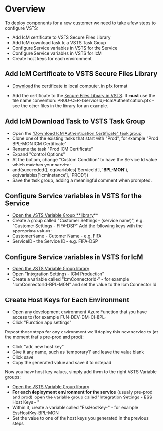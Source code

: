 # Overview
To deploy components for a new customer we need to take a few steps to configure VSTS:

- Add IcM certificate to VSTS Secure Files Library
- Add IcM download task to a VSTS Task Group
- Configure Service variables in VSTS for the Service
- Configure Service variables in VSTS for IcM
- Create host keys for each environment

## Add IcM Certificate to VSTS Secure Files Library

- [Download](https://ssladminhre/) the certificate to local computer, in pfx format

- Add the certificate to the [Secure Files Library in VSTS](https://easplatform.visualstudio.com/Monitoring/_library?itemType=SecureFiles). It **must** use the file name convention: PROD-CER-(ServiceId)-IcmAuthentication.pfx - see the other files in the library for an example.

## Add IcM Download Task to VSTS Task Group
- Open the ["Download IcM Authentication Certificate" task group](https://easplatform.visualstudio.com/Monitoring/_taskgroup/aea4552a-5bda-443d-bddd-ab867953329d)
- Clone one of the existing tasks that start with "Prod", for example "Prod BPL-MON ICM Certificate"
- Rename the task "Prod <your service name> ICM Certificate"
- Expand "Control Options"
- At the bottom, change "Custom Condition" to have the Service Id value which matches your service:
- and(succeeded(), eq(variables['ServiceId'], '**BPL-MON**'), eq(variables['IcmInstance'], 'PROD'))
- Save the task group, adding a meaningful comment when prompted.

## Configure Service variables in VSTS for the Service
- [Open the VSTS Variable Group **library]()**
- Create a group called "Customer Settings - (service name)", e.g. "Customer Settings - FIFA-DSP"
Add the following keys with the appropriate values:
- CustomerName - Cutomer Name - e.g. FIFA
- ServiceID - the Service ID - e.g. FIFA-DSP


## Configure Service variables in VSTS for IcM
- [Open the VSTS Variable Group library](https://easplatform.visualstudio.com/Monitoring/_library?itemType=VariableGroups)
- Open "Integration Settings - ICM Production"
- Create a variable called "IcmConnectorId-<service name>" - for example "IcmConnectorId-BPL-MON" and set the value to the Icm Connector Id


## Create Host Keys for Each Environment
- Open any development environment Azure Function that you have access to (for example FUN-DEV-DM-CI-BPL-
- Click "Function app settings"

Repeat these steps for any environment we'll deploy this new service to (at the moment that's pre-prod and prod):

- Click "add new host key"
- Give it any name, such as 'temporary1' and leave the value blank
- Click save
- Copy the generated value and save it to notepad

Now you have host key values, simply add them to the right VSTS Variable groups:

- [Open the VSTS Variable Group library](https://easplatform.visualstudio.com/Monitoring/_library?itemType=VariableGroups)
- **For each deployment environment for the service** (usually pre-prod and prod), open the variable group called "Integration Settings - ESS Host Keys - <environment>"
- Within it, create a variable called "EssHostKey-<name of service>" - for example EssHostKey-BPL-MON
- Set the value to one of the host keys you generated in the previous steps